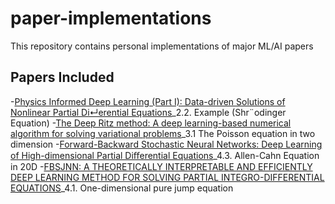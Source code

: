 # paper-implementations
This repository contains personal implementations of major ML/AI papers

## Papers Included
-[Physics Informed Deep Learning (Part I): Data-driven Solutions of Nonlinear Partial Di↵erential Equations](https://arxiv.org/abs/1711.10561)_2.2. Example (Shr¨odinger Equation)
-[The Deep Ritz method: A deep learning-based numerical algorithm for solving variational problems](https://arxiv.org/abs/1710.00211)_3.1 The Poisson equation in two dimension
-[Forward-Backward Stochastic Neural Networks: Deep Learning of High-dimensional Partial Diﬀerential Equations](https://arxiv.org/abs/1804.07010)_4.3. Allen-Cahn Equation in 20D
-[FBSJNN: A THEORETICALLY INTERPRETABLE AND EFFICIENTLY DEEP LEARNING METHOD FOR SOLVING PARTIAL INTEGRO-DIFFERENTIAL EQUATIONS](https://arxiv.org/abs/2412.11010)_4.1. One-dimensional pure jump equation
